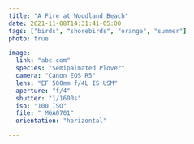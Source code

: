 ```yaml
---
title: "A Fire at Woodland Beach"
date: 2021-11-08T14:31:41-05:00
tags: ["birds", "shorebirds", "orange", "summer"]
photo: true

image:
  link: "abc.com"
  species: "Semipalmated Plover"
  camera: "Canon EOS R5"
  lens: "EF 500mm f/4L IS USM"
  aperture: "f/4"
  shutter: "1/1600s"
  iso: "100 ISO"
  file: "_M6A0701"
  orientation: "horizontal"

---
```

